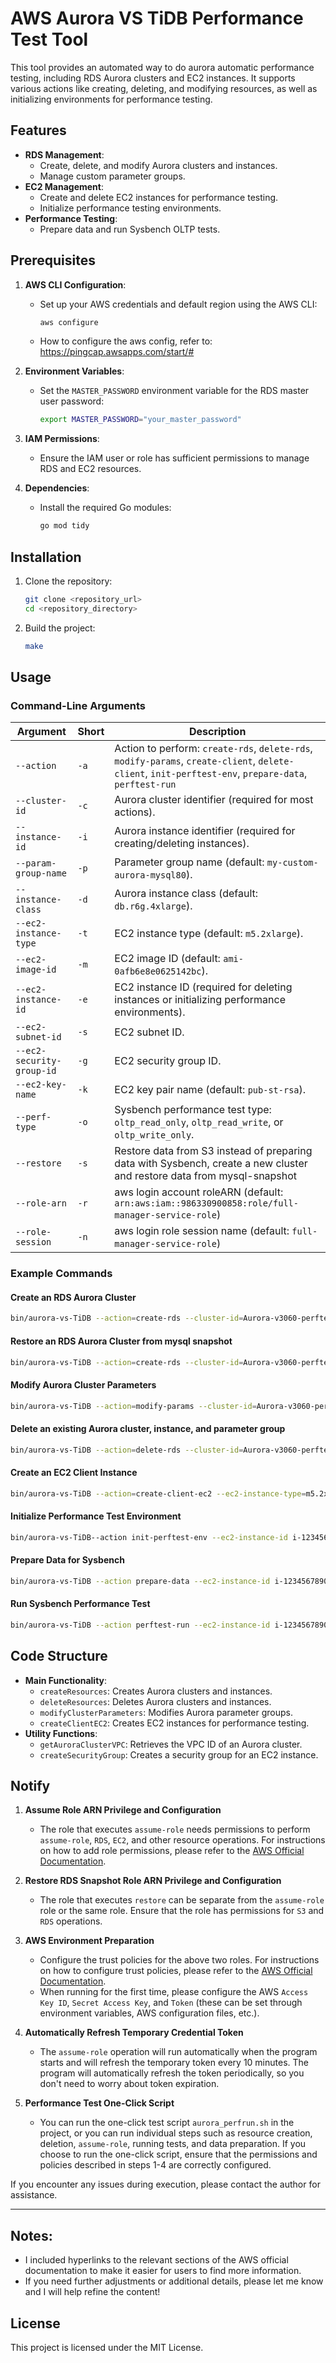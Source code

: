 # AWS Aurora VS TiDB Performance Test Tool

This tool provides an automated way to do aurora automatic performance testing, including RDS Aurora clusters and EC2 instances. It supports various actions like creating, deleting, and modifying resources, as well as initializing environments for performance testing.

## Features

- **RDS Management**:
  - Create, delete, and modify Aurora clusters and instances.
  - Manage custom parameter groups.
- **EC2 Management**:
  - Create and delete EC2 instances for performance testing.
  - Initialize performance testing environments.
- **Performance Testing**:
  - Prepare data and run Sysbench OLTP tests.

## Prerequisites

1. **AWS CLI Configuration**:
   - Set up your AWS credentials and default region using the AWS CLI:
     ```bash
     aws configure
     ```
   - How to configure the aws config, refer to: https://pingcap.awsapps.com/start/#
2. **Environment Variables**:
   - Set the `MASTER_PASSWORD` environment variable for the RDS master user password:
     ```bash
     export MASTER_PASSWORD="your_master_password"
     ```

3. **IAM Permissions**:
   - Ensure the IAM user or role has sufficient permissions to manage RDS and EC2 resources.

4. **Dependencies**:
   - Install the required Go modules:
     ```bash
     go mod tidy
     ```

## Installation

1. Clone the repository:
   ```bash
   git clone <repository_url>
   cd <repository_directory>
   ```

2. Build the project:
   ```bash
   make
   ```

## Usage

### Command-Line Arguments

| Argument                      | Short | Description                                                                                      |
|-------------------------------|-------|--------------------------------------------------------------------------------------------------|
| `--action`                    | `-a`  | Action to perform: `create-rds`, `delete-rds`, `modify-params`, `create-client`, `delete-client`, `init-perftest-env`, `prepare-data`, `perftest-run` |
| `--cluster-id`                | `-c`  | Aurora cluster identifier (required for most actions).                                           |
| `--instance-id`               | `-i`  | Aurora instance identifier (required for creating/deleting instances).                          |
| `--param-group-name`          | `-p`  | Parameter group name (default: `my-custom-aurora-mysql80`).                                      |
| `--instance-class`            | `-d`  | Aurora instance class (default: `db.r6g.4xlarge`).                                              |
| `--ec2-instance-type`         | `-t`  | EC2 instance type (default: `m5.2xlarge`).                                                      |
| `--ec2-image-id`              | `-m`  | EC2 image ID (default: `ami-0afb6e8e0625142bc`).                                                |
| `--ec2-instance-id`           | `-e`  | EC2 instance ID (required for deleting instances or initializing performance environments).      |
| `--ec2-subnet-id`             | `-s`  | EC2 subnet ID.                                                                                  |
| `--ec2-security-group-id`     | `-g`  | EC2 security group ID.                                                                          |
| `--ec2-key-name`              | `-k`  | EC2 key pair name (default: `pub-st-rsa`).                                                      |
| `--perf-type`                 | `-o`  | Sysbench performance test type: `oltp_read_only`, `oltp_read_write`, or `oltp_write_only`.       |
| `--restore`                   | `-s`  | Restore data from S3 instead of preparing data with Sysbench, create a new cluster and restore data from mysql-snapshot      |
| `--role-arn`                  | `-r`  | aws login account roleARN (default: `arn:aws:iam::986330900858:role/full-manager-service-role`)  |
| `--role-session`              | `-n`  | aws login role session name (default: `full-manager-service-role`)                               |


### Example Commands

#### Create an RDS Aurora Cluster
```bash
bin/aurora-vs-TiDB --action=create-rds --cluster-id=Aurora-v3060-perftest --instance-id=Aurora-v3060-perftest-instance --param-group-name=my-custom-aurora-mysql80
```

#### Restore an RDS Aurora Cluster from mysql snapshot
```bash
bin/aurora-vs-TiDB --action=create-rds --cluster-id=Aurora-v3060-perftest --instance-id=Aurora-v3060-perftest-instance --param-group-name=my-custom-aurora-mysql80
```

#### Modify Aurora Cluster Parameters
```bash
bin/aurora-vs-TiDB --action=modify-params --cluster-id=Aurora-v3060-perftest --param-group-name=my-custom-aurora-mysql80
```

#### Delete an existing Aurora cluster, instance, and parameter group
```bash
bin/aurora-vs-TiDB --action=delete-rds --cluster-id=Aurora-v3060-perftest --instance-id=Aurora-v3060-perftest-instance --param-group-name=my-custom-aurora-mysql80
```

#### Create an EC2 Client Instance
```bash
bin/aurora-vs-TiDB --action=create-client-ec2 --ec2-instance-type=m5.2xlarge 
```

#### Initialize Performance Test Environment
```bash
bin/aurora-vs-TiDB--action init-perftest-env --ec2-instance-id i-1234567890abcdef0
```

#### Prepare Data for Sysbench
```bash
bin/aurora-vs-TiDB --action prepare-data --ec2-instance-id i-1234567890abcdef0 --cluster-id Aurora-v3060-perftest
```

#### Run Sysbench Performance Test
```bash
bin/aurora-vs-TiDB --action perftest-run --ec2-instance-id i-1234567890abcdef0 --cluster-id Aurora-v3060-perftest --perf-type oltp_read_write
```

## Code Structure

- **Main Functionality**:
  - `createResources`: Creates Aurora clusters and instances.
  - `deleteResources`: Deletes Aurora clusters and instances.
  - `modifyClusterParameters`: Modifies Aurora parameter groups.
  - `createClientEC2`: Creates EC2 instances for performance testing.
- **Utility Functions**:
  - `getAuroraClusterVPC`: Retrieves the VPC ID of an Aurora cluster.
  - `createSecurityGroup`: Creates a security group for an EC2 instance.

## Notify

1. **Assume Role ARN Privilege and Configuration**
   - The role that executes `assume-role` needs permissions to perform `assume-role`, `RDS`, `EC2`, and other resource operations. For instructions on how to add role permissions, please refer to the [AWS Official Documentation](https://docs.aws.amazon.com/IAM/latest/UserGuide/id_roles_create_for-user.html).

2. **Restore RDS Snapshot Role ARN Privilege and Configuration**
   - The role that executes `restore` can be separate from the `assume-role` role or the same role. Ensure that the role has permissions for `S3` and `RDS` operations.

3. **AWS Environment Preparation**
   - Configure the trust policies for the above two roles. For instructions on how to configure trust policies, please refer to the [AWS Official Documentation](https://docs.aws.amazon.com/IAM/latest/UserGuide/id_roles_create_for-user.html#roles-creatingrole-trustpolicy).  
   - When running for the first time, please configure the AWS `Access Key ID`, `Secret Access Key`, and `Token` (these can be set through environment variables, AWS configuration files, etc.).

4. **Automatically Refresh Temporary Credential Token**
   - The `assume-role` operation will run automatically when the program starts and will refresh the temporary token every 10 minutes. The program will automatically refresh the token periodically, so you don't need to worry about token expiration.

5. **Performance Test One-Click Script**
   - You can run the one-click test script `aurora_perfrun.sh` in the project, or you can run individual steps such as resource creation, deletion, `assume-role`, running tests, and data preparation. If you choose to run the one-click script, ensure that the permissions and policies described in steps 1-4 are correctly configured.

If you encounter any issues during execution, please contact the author for assistance.

---

## Notes:
- I included hyperlinks to the relevant sections of the AWS official documentation to make it easier for users to find more information.
- If you need further adjustments or additional details, please let me know and I will help refine the content!

## License
This project is licensed under the MIT License.



